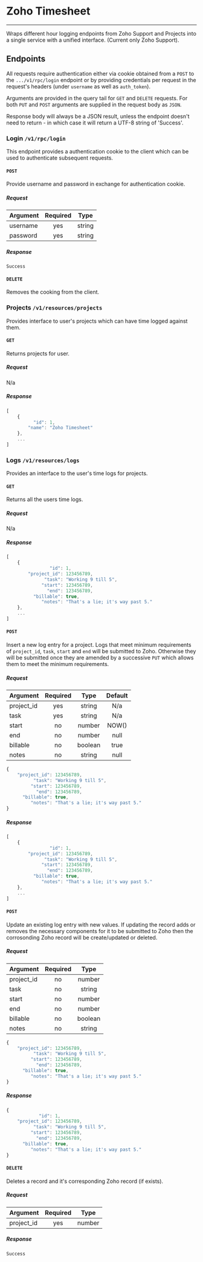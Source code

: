 # Zoho Timesheet
----------------
Wraps different hour logging endpoints from Zoho Support and Projects into a single service with a unified interface. (Current only Zoho Support).


## Endpoints
All requests require authentication either via cookie obtained from a `POST` to the `.../v1/rpc/login` endpoint or by providing credentials per request in the request's headers (under `username` as well as `auth_token`).

Arguments are provided in the query tail for `GET` and `DELETE` requests. For both `PUT` and `POST` arguments are supplied in the request body as `JSON`.  

Response body will always be a JSON result, unless the endpoint doesn't need to return - in which case it will return a UTF-8 string of 'Success'.

### Login `/v1/rpc/login`
This endpoint provides a authentication cookie to the client which can be used to authenticate subsequent requests.

#### `POST`
Provide username and password in exchange for authentication cookie.

##### Request
| Argument  | Required | Type   |
| --------- | :------: | :----: |
| username  | yes      | string |
| password  | yes      | string |

##### Response
```
Success
```

#### `DELETE`
Removes the cooking from the client.

### Projects `/v1/resources/projects`
Provides interface to user's projects which can have time logged against them.

#### `GET`
Returns projects for user.

##### Request
N/a

##### Response
```javascript
[
    {
          "id": 1,
        "name": "Zoho Timesheet"
    },
    ...
]
```

### Logs `/v1/resources/logs`
Provides an interface to the user's time logs for projects.

#### `GET`
Returns all the users time logs.

##### Request
N/a

##### Response
```javascript
[
    {
                "id": 1,
        "project_id": 123456789,
              "task": "Working 9 till 5",
             "start": 123456789,
               "end": 123456789,
          "billable": true,
             "notes": "That's a lie; it's way past 5."
    },
    ...
]
```

#### `POST`
Insert a new log entry for a project. Logs that meet minimum requirements of `project_id`, `task`, `start` and `end` will be submitted to Zoho. Otherwise they will be submitted once they are amended by a successive `PUT` which allows them to meet the minimum requirements.

##### Request
| Argument   | Required | Type    | Default |
| ---------  | :------: | :-----: | :-----: |
| project_id | yes      | string  | N/a     |
| task       | yes      | string  | N/a     |
| start      | no       | number  | NOW()   |
| end        | no       | number  | null    |
| billable   | no       | boolean | true    |
| notes      | no       | string  | null    |

```javascript
{
    "project_id": 123456789,
          "task": "Working 9 till 5",
         "start": 123456789,
           "end": 123456789,
      "billable": true,
         "notes": "That's a lie; it's way past 5."
}
```

##### Response
```javascript
[
    {
                "id": 1,
        "project_id": 123456789,
              "task": "Working 9 till 5",
             "start": 123456789,
               "end": 123456789,
          "billable": true,
             "notes": "That's a lie; it's way past 5."
    },
    ...
]
```

#### `POST`
Update an existing log entry with new values. If updating the record adds or removes the necessary components for it to be submitted to Zoho then the corrosonding Zoho record will be create/updated or deleted.

##### Request
| Argument   | Required | Type    |
| ---------  | :------: | :-----: |
| project_id | no       | number  |
| task       | no       | string  |
| start      | no       | number  |
| end        | no       | number  |
| billable   | no       | boolean |
| notes      | no       | string  |

```javascript
{
    "project_id": 123456789,
          "task": "Working 9 till 5",
         "start": 123456789,
           "end": 123456789,
      "billable": true,
         "notes": "That's a lie; it's way past 5."
}
```

##### Response
```javascript
{
            "id": 1,
    "project_id": 123456789,
          "task": "Working 9 till 5",
         "start": 123456789,
           "end": 123456789,
      "billable": true,
         "notes": "That's a lie; it's way past 5."
}
```

#### `DELETE`
Deletes a record and it's corresponding Zoho record (if exists).

##### Request
| Argument   | Required | Type    |
| ---------  | :------: | :-----: |
| project_id | yes      | number  |

##### Response
```
Success
```

